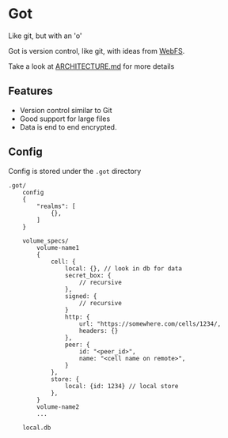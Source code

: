 # Got
Like git, but with an 'o'

Got is version control, like git, with ideas from [WebFS](https://github.com/brendoncarroll/webfs).

Take a look at [ARCHITECTURE.md](./ARCHITECTURE.md) for more details

## Features
- Version control similar to Git
- Good support for large files
- Data is end to end encrypted.

## Config
Config is stored under the `.got` directory
```
.got/
    config
    {
        "realms": [
            {},
        ]
    }

    volume_specs/
        volume-name1
        {
            cell: {
                local: {}, // look in db for data
                secret_box: {
                    // recursive
                },
                signed: {
                    // recursive
                }
                http: {
                    url: "https://somewhere.com/cells/1234/,
                    headers: {}
                },
                peer: {
                    id: "<peer_id>",
                    name: "<cell name on remote>",
                }
            },
            store: {
                local: {id: 1234} // local store
            },
        }
        volume-name2
        ...

    local.db
```
